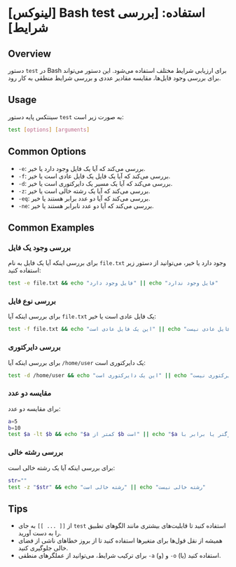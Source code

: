 # [لینوکس] Bash test استفاده: [بررسی شرایط]

## Overview
دستور `test` در Bash برای ارزیابی شرایط مختلف استفاده می‌شود. این دستور می‌تواند برای بررسی وجود فایل‌ها، مقایسه مقادیر عددی و بررسی شرایط منطقی به کار رود. 

## Usage
سینتکس پایه دستور `test` به صورت زیر است:

```bash
test [options] [arguments]
```

## Common Options
- `-e`: بررسی می‌کند که آیا یک فایل وجود دارد یا خیر.
- `-f`: بررسی می‌کند که آیا یک فایل یک فایل عادی است یا خیر.
- `-d`: بررسی می‌کند که آیا یک مسیر یک دایرکتوری است یا خیر.
- `-z`: بررسی می‌کند که آیا یک رشته خالی است یا خیر.
- `-eq`: بررسی می‌کند که آیا دو عدد برابر هستند یا خیر.
- `-ne`: بررسی می‌کند که آیا دو عدد نابرابر هستند یا خیر.

## Common Examples
### بررسی وجود یک فایل
برای بررسی اینکه آیا یک فایل به نام `file.txt` وجود دارد یا خیر، می‌توانید از دستور زیر استفاده کنید:

```bash
test -e file.txt && echo "فایل وجود دارد" || echo "فایل وجود ندارد"
```

### بررسی نوع فایل
برای بررسی اینکه آیا `file.txt` یک فایل عادی است یا خیر:

```bash
test -f file.txt && echo "این یک فایل عادی است" || echo "این یک فایل عادی نیست"
```

### بررسی دایرکتوری
برای بررسی اینکه آیا `/home/user` یک دایرکتوری است:

```bash
test -d /home/user && echo "این یک دایرکتوری است" || echo "این یک دایرکتوری نیست"
```

### مقایسه دو عدد
برای مقایسه دو عدد:

```bash
a=5
b=10
test $a -lt $b && echo "$a کمتر از $b است" || echo "$a بزرگتر یا برابر با $b است"
```

### بررسی رشته خالی
برای بررسی اینکه آیا یک رشته خالی است:

```bash
str=""
test -z "$str" && echo "رشته خالی است" || echo "رشته خالی نیست"
```

## Tips
- از `[[ ... ]]` به جای `test` استفاده کنید تا قابلیت‌های بیشتری مانند الگوهای تطبیق را به دست آورید.
- همیشه از نقل قول‌ها برای متغیرها استفاده کنید تا از بروز خطاهای ناشی از فضای خالی جلوگیری کنید.
- برای ترکیب شرایط، می‌توانید از عملگرهای منطقی `-a` (و) و `-o` (یا) استفاده کنید.